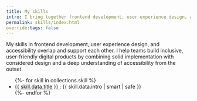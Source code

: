 ```yaml
---
title: My skills
intro: I bring together frontend development, user experience design, and accessibility to help teams build thoughtful, inclusive digital products.
permalink: skills/index.html
override:tags: false
---
```


My skills in frontend development, user experience design, and accessibility overlap and support each other. I help teams build inclusive, user-friendly digital products by combining solid implementation with considered design and a deep understanding of accessibility from the outset.

<ul>
{%- for skill in collections.skill %}
    <li>
        <a href="{{ skill.url  | replace(".html", "") }}">
            {{ skill.data.title }}
        </a>:
        {{ skill.data.intro | smart | safe }}
    </li>
{%- endfor %}
</ul>
